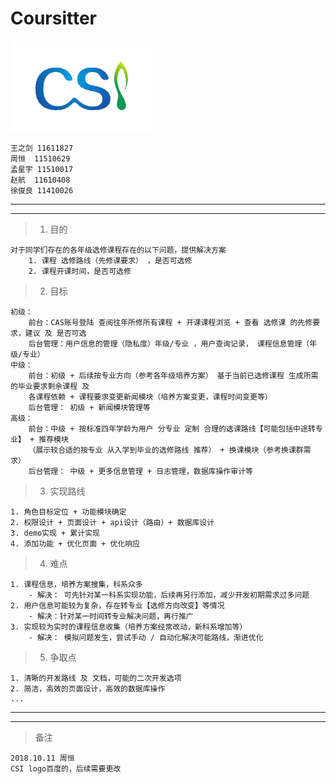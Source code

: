 # Coursitter 

![](./imgs/CSI-png2.png)

```
王之剑	11611827
周恒	11510629
孟星宇	11510017
赵航	11610408
徐俊良	11410026
```

***
***

> 1. 目的
```
对于同学们存在的各年级选修课程存在的以下问题，提供解决方案
    1. 课程 选修路线（先修课要求） ，是否可选修
    2. 课程开课时间，是否可选修
```

> 2. 目标
```
初级： 
    前台：CAS账号登陆 查阅往年所修所有课程 + 开课课程浏览 + 查看 选修课 的先修要求，建议 及 是否可选 
    后台管理：用户信息的管理（隐私度）年级/专业 ，用户查询记录， 课程信息管理（年级/专业）
中级：
    前台：初级 + 后续按专业方向（参考各年级培养方案） 基于当前已选修课程 生成所需的毕业要求剩余课程 及 
    各课程依赖 + 课程要求变更新闻模块（培养方案变更，课程时间变更等） 
    后台管理： 初级 + 新闻模块管理等
高级：
    前台：中级 + 按标准四年学龄为用户 分专业 定制 合理的选课路线【可能包括中途转专业】 + 推荐模块
    （展示较合适的按专业 从入学到毕业的选修路线 推荐） + 换课模块（参考换课群需求）
    后台管理： 中级 + 更多信息管理 + 日志管理，数据库操作审计等
```

> 3. 实现路线
```
1. 角色目标定位 + 功能模块确定
2. 权限设计 + 页面设计 + api设计（路由）+ 数据库设计
3. demo实现 + 累计实现
4. 添加功能 + 优化页面 + 优化响应
```

> 4. 难点
```
1. 课程信息，培养方案搜集，科系众多
    - 解决： 可先针对某一科系实现功能，后续再另行添加，减少开发初期需求过多问题
2. 用户信息可能较为复杂，存在转专业【选修方向改变】等情况
    - 解决：针对某一时间转专业解决问题，再行推广
3. 实现较为实时的课程信息收集（培养方案经常改动，新科系增加等）
    - 解决： 模拟问题发生，尝试手动 / 自动化解决可能路线，渐进优化
```

> 5. 争取点
```
1. 清晰的开发路线 及 文档，可能的二次开发选项
2. 简洁，高效的页面设计，高效的数据库操作
...
```

***
***
> 备注
```
2018.10.11 周恒
CSI logo百度的，后续需要更改
```
